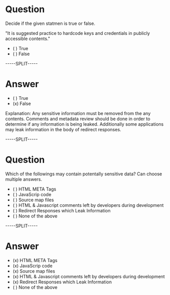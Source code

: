 # Question

Decide if the given statmen is true or false.

"It is suggested practice to hardcode keys and credentials in publicly accessible contents."

* ( ) True
* ( ) False

-----SPLIT-----

# Answer

* ( ) True
* (x) False

Explanation: Any sensitive information must be removed from the any contents. Comments and metadata review should be done in order to determine if any information is being leaked. Additionally some applications may leak information in the body of redirect responses.


-----SPLIT-----

# Question

Which of the followings may contain potentally sensitive data? Can choose multiple answers.

* ( ) HTML META Tags
* ( ) JavaScrip code
* ( ) Source map files
* ( ) HTML & Javascript comments left by developers during development
* ( ) Redirect Responses which Leak Information
* ( ) None of the above 

-----SPLIT-----

# Answer

* (x) HTML META Tags
* (x) JavaScrip code
* (x) Source map files
* (x) HTML & Javascript comments left by developers during development
* (x) Redirect Responses which Leak Information
* ( ) None of the above 

